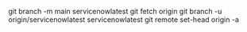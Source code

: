 git branch -m main servicenowlatest
git fetch origin
git branch -u origin/servicenowlatest servicenowlatest
git remote set-head origin -a
